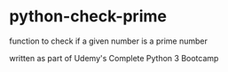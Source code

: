 # python-check-prime
function to check if a given number is a prime number

written as part of Udemy's Complete Python 3 Bootcamp
